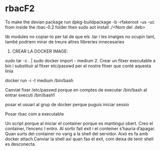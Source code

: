 # rbacF2
To make the devian package run 
dpkg-buildpackage -b -rfakeroot -us -uc
from inside the rbac-0.2 folder
then sudo aot install ./<Nom del .deb>

lib modules no copiar-lo per tal de que els .tar i les imatges no ocupin tant, també podriem mirar de treure altres llibreries innecesaries

1. CREAR LA DOCKER IMAGE: 

sudo tar -c . | sudo docker import - medium
2. Crear un fitxer executable a bin i substituir al fitxer etc/passwd per el nostre fitxer que conté aquesta línia

docker run -i -t medium /bin/bash

Canviat fixer /etc/passwd porque en comptes de executar /bin/bash al entrar executi /bin/bash1 

posar el usuari al grup de docker perque puguis iniciar sessio


Posar rbac com a executable



Un script porque al iniciar el container porque es mantingui obert. Creo el container, l’encenc I entro. Al sortir fait exit i el conteiner s’hauria d’apagar. Quan surts del container no varig a la shell del servidor. Això es fa amb docker attach.Canviar la shell axí quan fas el exit, com deixa de tenir shell es desconecta.

